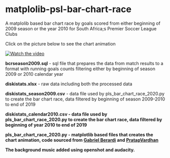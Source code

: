 # matplolib-psl-bar-chart-race
A matplolib based bar chart race by goals scored from either beginning of 2009 season or the year 2010 for South Africa;s Premier Soccer League Clubs



Click on the picture below to see the chart animation

[![Watch the video](http://www.xhosanostra.co.za/izinto/barcharac.GIF)](https://www.youtube.com/watch?v=IgaGzYMjc_s)

<b>bcrseason2009.sql</b> - sql file that prepares the data from match results to a format with running goals counts filtering either by beginning of season 2009 or 2010 calendar year

<b>diskistats.xlsx</b> - raw data including both the processed data

<b>diskistats_season2009.csv</b> - data file used by pls_bar_chart_race_2020.py to create the bar chart race, data filtered by beginning of season 2009-2010 to end of 2019

<b>diskistats_calendar2010.csv - data file used by pls_bar_chart_race_2020.py to create the bar chart race, data filtered by beginning of year 2010 to end of 2019

<b>pls_bar_chart_race_2020.py</b> - matplotlib based files that creates the chart animation, code sourced from 
[Gabriel Berardi](https://github.com/6berardi/racingbarchart/) and [PratapVardhan](https://github.com/6berardi/racingbarchart/)


The background music added using openshot and audacity.



